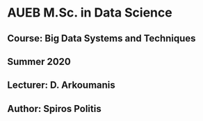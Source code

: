 # AUEB M.Sc. in Data Science
## Course: Big Data Systems and Techniques
## Summer 2020
## Lecturer: D. Arkoumanis
## Author: Spiros Politis
